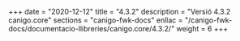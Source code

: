 +++
date        = "2020-12-12"
title       = "4.3.2"
description = "Versió 4.3.2 canigo.core"
sections    = "canigo-fwk-docs"
enllac		= "/canigo-fwk-docs/documentacio-llibreries/canigo.core/4.3.2/"
weight		= 6
+++
